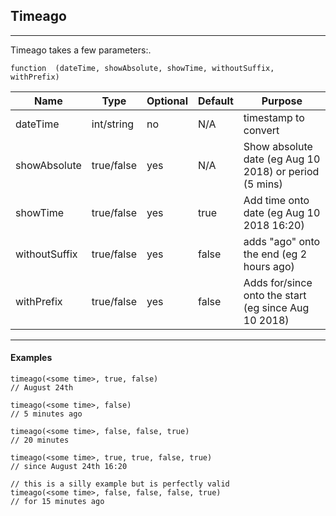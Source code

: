 ## Timeago

---

Timeago takes a few parameters:.

`function  (dateTime, showAbsolute, showTime, withoutSuffix, withPrefix)`

| Name | Type | Optional | Default | Purpose |
|--|--|--|--|--|
| dateTime | int/string | no | N/A | timestamp to convert |
| showAbsolute | true/false | yes | N/A | Show absolute date (eg Aug 10 2018) or period (5 mins) |
| showTime | true/false | yes | true | Add time onto date (eg Aug 10 2018 16:20) |
| withoutSuffix | true/false | yes | false | adds "ago" onto the end (eg 2 hours ago) |
| withPrefix | true/false | yes | false | Adds for/since onto the start (eg since Aug 10 2018) |

---

#### Examples

```
timeago(<some time>, true, false)
// August 24th

timeago(<some time>, false)
// 5 minutes ago

timeago(<some time>, false, false, true)
// 20 minutes

timeago(<some time>, true, true, false, true)
// since August 24th 16:20

// this is a silly example but is perfectly valid
timeago(<some time>, false, false, false, true)
// for 15 minutes ago
```